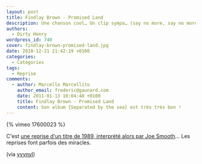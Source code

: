 ```yaml
---
layout: post
title: Findlay Brown - Promised Land
description: Une chanson cool… Un clip sympa… (say no more, say no more)
authors:
  - Dirty Henry
wordpress_id: 740
cover: findlay-brown-promised-land.jpg
date: 2010-12-21 21:42:19 +0100
categories:
  - Catégories
tags:
  - Reprise
comments:
  - author: Marcello Marcellito
    author_email: frederic@gaunard.com
    date: 2011-01-13 10:04:48 +0100
    title: Findlay Brown - Promised Land
    content: Son album {Separated by the sea} est très très bon !
---
```


{% vimeo 17600023 %}

C'est
[une reprise d'un titre de 1989, interprété alors par Joe Smooth](http://www.youtube.com/watch?v=ML3w4HIMHpY)…
Les reprises font parfois des miracles.

(via
[yvynyl](http://yvynyl.tumblr.com/post/2350909311/findlay-brown-promised-land-ryan))
